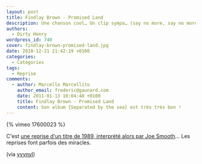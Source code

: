 ```yaml
---
layout: post
title: Findlay Brown - Promised Land
description: Une chanson cool… Un clip sympa… (say no more, say no more)
authors:
  - Dirty Henry
wordpress_id: 740
cover: findlay-brown-promised-land.jpg
date: 2010-12-21 21:42:19 +0100
categories:
  - Catégories
tags:
  - Reprise
comments:
  - author: Marcello Marcellito
    author_email: frederic@gaunard.com
    date: 2011-01-13 10:04:48 +0100
    title: Findlay Brown - Promised Land
    content: Son album {Separated by the sea} est très très bon !
---
```


{% vimeo 17600023 %}

C'est
[une reprise d'un titre de 1989, interprété alors par Joe Smooth](http://www.youtube.com/watch?v=ML3w4HIMHpY)…
Les reprises font parfois des miracles.

(via
[yvynyl](http://yvynyl.tumblr.com/post/2350909311/findlay-brown-promised-land-ryan))
